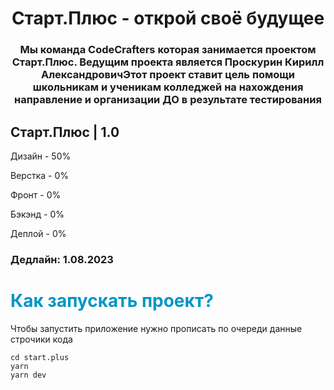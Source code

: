 <h1 align="center">Старт.Плюс - открой своё будущее</h1>
<h3 align="center">Мы команда CodeCrafters которая занимается проектом Старт.Плюс. Ведущим проекта является Проскурин Кирилл АлександровичЭтот проект ставит цель помощи школьникам и ученикам колледжей на нахождения направление и организации ДО в результате тестирования</h3>

<h2>Старт.Плюс | 1.0</h2>
<p>Дизайн - 50%</p>
<p>Верстка - 0%</p>
<p>Фронт - 0%</p>
<p>Бэкэнд - 0%</p>
<p>Деплой - 0%</p>

<h3>Дедлайн: 1.08.2023</h3>

<h1 style="color: #0096C5;">Как запускать проект?</h1>
<p>Чтобы запустить приложение нужно прописать по очереди данные строчики кода</p>


```
cd start.plus
yarn
yarn dev

```

